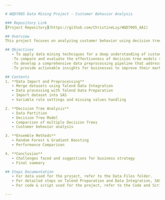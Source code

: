 ```yaml
---

# WQD7005 Data Mining Project - Customer Behavior Analysis

### Repository Link
[Project Repository](https://github.com/ChristineLzy/WQD7005_AA1)

## Overview
This project focuses on analyzing customer behavior using decision tree and ensemble methods. It incorporates data preprocessing, model development, and insights extraction.

## Objectives
   - To apply data mining techniques for a deep understanding of customer behaviors.
   -To compare and evaluate the effectiveness of decision tree models versus ensemble methods in predictive accuracy.
   -To develop a comprehensive data preprocessing pipeline that addresses challenges in data integration and quality.
   -To provide actionable insights for businesses to improve their marketing strategies and product offerings.

## Contents
1. **Data Import and Preprocessing**
   - Merge datasets using Talend Data Integration
   - Data processing with Talend Data Preparation
   - Import dataset into SAS
   - Variable role settings and missing values handling

2. **Decision Tree Analysis**
   - Data Partition
   - Decision Tree Model
   - Comparison of multiple Decision Trees
   - Customer behavior analysis

3. **Ensemble Methods**
   - Random Forest & Gradient Boosting
   - Performance Comparison

4. **Conclusion**
   - Challenges faced and suggestions for business strategy
   - Final summary

## Steps Documentation
   - For data used for the project, refer to the Data Files folder.
   - For detailed steps on Talend Preparation and Data Integration, SAS operations, refer to the Documentation for Each Tool folder.
   - For code & script used for the project, refer to the Code and Scripts folder.

---
```

